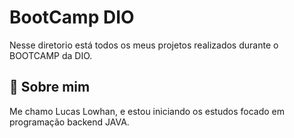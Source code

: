 
# BootCamp DIO

Nesse diretorio está todos os meus projetos realizados durante o BOOTCAMP da DIO.



## 🚀 Sobre mim

Me chamo Lucas Lowhan, e estou iniciando os estudos focado em programação backend JAVA.


